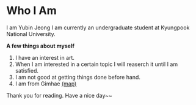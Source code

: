 # Who I Am

I am Yubin Jeong
I am currently an undergraduate student at Kyungpook National University.

**A few things about myself**
1. I have an interest in art.
2. When I am interested in a certain topic I will reaserch it until I am satisfied.
3. I am not good at getting things done before hand.
4. I am from Gimhae [(map)](https://www.google.com/maps/place/%EA%B2%BD%EC%83%81%EB%82%A8%EB%8F%84+%EA%B9%80%ED%95%B4%EC%8B%9C/data=!3m1!4b1!4m6!3m5!1s0x3568b86ffe9433cd:0xcd9ec76258631b1!8m2!3d35.2339105!4d128.8845175!16zL20vMDN2OXd4?entry=ttu&g_ep=EgoyMDI1MDMyNS4xIKXMDSoASAFQAw%3D%3D)

Thank you for reading. Have a nice day~~

